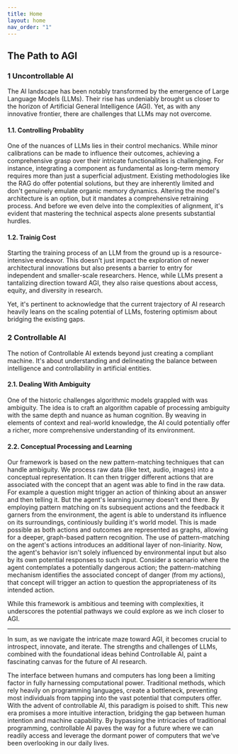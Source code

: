 ```yaml
---
title: Home
layout: home
nav_order: "1"
---
```

## The Path to AGI

### 1 Uncontrollable AI

The AI landscape has been notably transformed by the emergence of Large Language Models (LLMs). Their rise has undeniably brought us closer to the horizon of Artificial General Intelligence (AGI). Yet, as with any innovative frontier, there are challenges that LLMs may not overcome.

#### 1.1. Controlling Probablity

One of the nuances of LLMs lies in their control mechanics. While minor calibrations can be made to influence their outcomes, achieving a comprehensive grasp over their intricate functionalities is challenging. For instance, integrating a component as fundamental as long-term memory requires more than just a superficial adjustment. Existing methodologies like the RAG do offer potential solutions, but they are inherently limited and don't genuinely emulate organic memory dynamics. Altering the model's architecture is an option, but it mandates a comprehensive retraining process. And before we even delve into the complexities of alignment, it's evident that mastering the technical aspects alone presents substantial hurdles.

#### 1.2. Trainig Cost

Starting the training process of an LLM from the ground up is a resource-intensive endeavor. This doesn't just impact the exploration of newer architectural innovations but also presents a barrier to entry for independent and smaller-scale researchers. Hence, while LLMs present a tantalizing direction toward AGI, they also raise questions about access, equity, and diversity in research.

Yet, it's pertinent to acknowledge that the current trajectory of AI research heavily leans on the scaling potential of LLMs, fostering optimism about bridging the existing gaps.

### 2 Controllable AI

The notion of Controllable AI extends beyond just creating a compliant machine. It's about understanding and delineating the balance between intelligence and controllability in artificial entities.

#### 2.1. Dealing With Ambiguity

One of the historic challenges algorithmic models grappled with was ambiguity. The idea is to craft an algorithm capable of processing ambiguity with the same depth and nuance as human cognition. By weaving in elements of context and real-world knowledge, the AI could potentially offer a richer, more comprehensive understanding of its environment.

#### 2.2. Conceptual Processing and Learning

Our framework is based on the new pattern-matching techniques that can handle ambiguity. We process raw data (like text, audio, images) into a conceptual representation. It can then trigger different actions that are associated with the concept that an agent was able to find in the raw data. For example a question might trigger an action of thinking about an answer and then telling it. But the agent's learning journey doesn't end there. By employing pattern matching on its subsequent actions and the feedback it garners from the environment, the agent is able to understand its influence on its surroundings, continiously building it's world model. This is made possible as both actions and outcomes are represented as graphs, allowing for a deeper, graph-based pattern recognition. The use of pattern-matching on the agent's actions introduces an additional layer of non-liniarity. Now, the agent's behavior isn't solely influenced by environmental input but also by its own potential responses to such input. Consider a scenario where the agent contemplates a potentially dangerous action; the pattern-matching mechanism identifies the associated concept of danger (from my actions), that concept will trigger an action to question the appropriateness of its intended action.

While this framework is ambitious and teeming with complexities, it underscores the potential pathways we could explore as we inch closer to AGI.

---

In sum, as we navigate the intricate maze toward AGI, it becomes crucial to introspect, innovate, and iterate. The strengths and challenges of LLMs, combined with the foundational ideas behind Controllable AI, paint a fascinating canvas for the future of AI research.

The interface between humans and computers has long been a limiting factor in fully harnessing computational power. Traditional methods, which rely heavily on programming languages, create a bottleneck, preventing most individuals from tapping into the vast potential that computers offer. With the advent of controllable AI, this paradigm is poised to shift. This new era promises a more intuitive interaction, bridging the gap between human intention and machine capability. By bypassing the intricacies of traditional programming, controllable AI paves the way for a future where we can readily access and leverage the dormant power of computers that we've been overlooking in our daily lives.
